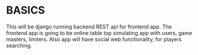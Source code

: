 # BASICS
This will be django running backend REST api for frontend app. 
The frontend app is going to be online table top simulating app with users, game masters, limiters.
Also app will have social web functionality, for players searching. 